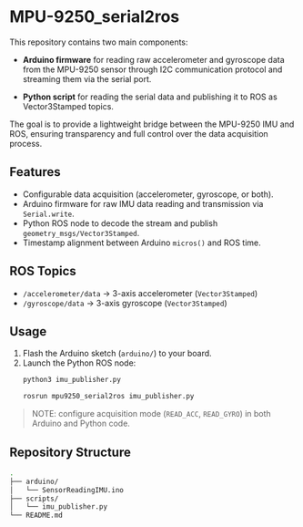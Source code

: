 # MPU-9250_serial2ros

This repository contains two main components:

- **Arduino firmware** for reading raw accelerometer and gyroscope data from the MPU-9250 sensor through I2C communication protocol and streaming them via the serial port.

- **Python script** for reading the serial data and publishing it to ROS as Vector3Stamped topics.

The goal is to provide a lightweight bridge between the MPU-9250 IMU and ROS, ensuring transparency and full control over the data acquisition process.


## Features
- Configurable data acquisition (accelerometer, gyroscope, or both).  
- Arduino firmware for raw IMU data reading and transmission via `Serial.write`.  
- Python ROS node to decode the stream and publish `geometry_msgs/Vector3Stamped`.  
- Timestamp alignment between Arduino `micros()` and ROS time.

## ROS Topics
- `/accelerometer/data` → 3-axis accelerometer (`Vector3Stamped`)  
- `/gyroscope/data` → 3-axis gyroscope (`Vector3Stamped`)  

## Usage
1. Flash the Arduino sketch (`arduino/`) to your board.  
2. Launch the Python ROS node:
   ```bash
   python3 imu_publisher.py
   ```
   ```bash
   rosrun mpu9250_serial2ros imu_publisher.py
   ```

>NOTE: configure acquisition mode (```READ_ACC```, ```READ_GYRO```) in both Arduino and Python code.

## Repository Structure
```bash
.
├── arduino/
│   └── SensorReadingIMU.ino
├── scripts/
│   └── imu_publisher.py
└── README.md
```
